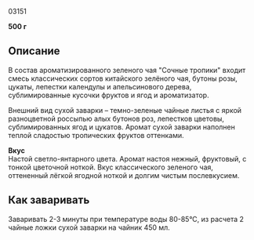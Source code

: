 03151

**500 г**

## **Описание**

В состав ароматизированного зеленого чая "Сочные тропики" входит смесь классических сортов китайского зелёного чая, бутоны розы, цукаты, лепестки календулы и апельсинового дерева, сублимированные кусочки фруктов и ягод и ароматизатор.

Внешний вид сухой заварки – темно-зеленые чайные листья с яркой разноцветной россыпью алых бутонов роз, лепестков цветовы, сублимированных ягод и цукатов. Аромат сухой заварки наполнен теплой сладостью тропических фруктов оттенками.

**Вкус**  
Настой светло-янтарного цвета. Аромат настоя нежный, фруктовый, с тонкой цветочной ноткой. Вкус классического зеленого чая, оттененный лёгкой ягодной ноткой и долгим чистым послевкусием.

## **Как заваривать**

Заваривать 2-3 минуты при температуре воды 80-85°С, из расчета 2 чайные ложки сухой заварки на чайник 450 мл.